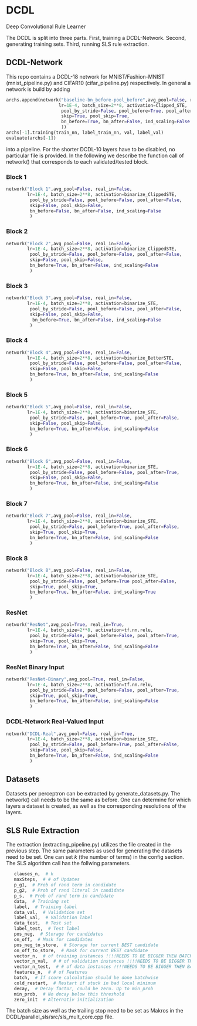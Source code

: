 # DCDL
Deep Convolutional Rule Learner

The DCDL is split into three parts. First, training a DCDL-Network. Second, generating training sets. 
Third, running SLS rule extraction.

## DCDL-Network
This repo contains a DCDL-18 network for MNIST/Fashion-MNIST (mnist_pipeline.py) and CIFAR10 (cifar_pipeline.py) respectively. In general a network is build by adding

```python
archs.append(network("baseline-bn_before-pool_before",avg_pool=False, real_in=False,
                    lr=1E-4, batch_size=2**8, activation=Clipped_STE,
                     pool_by_stride=False, pool_before=True, pool_after=False,
                     skip=True, pool_skip=True,
                     bn_before=True, bn_after=False, ind_scaling=False
                     ))
archs[-1].training(train_nn, label_train_nn, val, label_val)
evaluate(archs[-1])
```

into a pipeline. For the shorter DCDL-10 layers have to be disabled, no particular file is provided. In the following we describe the function call of network() that corresponds to each validated/tested block.


### Block 1
```python
network("Block 1",avg_pool=False, real_in=False,
        lr=1E-4, batch_size=2**8, activation=binarize_ClippedSTE,
         pool_by_stride=False, pool_before=False, pool_after=False,
         skip=False, pool_skip=False,
         bn_before=False, bn_after=False, ind_scaling=False
         )
```

### Block 2
```python
network("Block 2",avg_pool=False, real_in=False,
        lr=1E-4, batch_size=2**8, activation=binarize_ClippedSTE,
         pool_by_stride=False, pool_before=False, pool_after=False,
         skip=False, pool_skip=False,
         bn_before=True, bn_after=False, ind_scaling=False
         )
```

### Block 3
```python
network("Block 3",avg_pool=False, real_in=False,
        lr=1E-4, batch_size=2**8, activation=binarize_STE,
         pool_by_stride=False, pool_before=False, pool_after=False,
         skip=False, pool_skip=False,
          bn_before=True, bn_after=False, ind_scaling=False
         )
```

### Block 4
```python
network("Block 4",avg_pool=False, real_in=False,
        lr=1E-4, batch_size=2**8, activation=binarize_BetterSTE,
         pool_by_stride=False, pool_before=False, pool_after=False,
         skip=False, pool_skip=False,
         bn_before=True, bn_after=False, ind_scaling=False
         )
```

### Block 5
```python
network("Block 5",avg_pool=False, real_in=False,
        lr=1E-4, batch_size=2**8, activation=binarize_STE,
         pool_by_stride=False, pool_before=True, pool_after=False,
         skip=False, pool_skip=False,
         bn_before=True, bn_after=False, ind_scaling=False
         )
```

### Block 6
```python
network("Block 6",avg_pool=False, real_in=False,
        lr=1E-4, batch_size=2**8, activation=binarize_STE,
         pool_by_stride=False, pool_before=False, pool_after=True,
         skip=False, pool_skip=False,
         bn_before=True, bn_after=False, ind_scaling=False
         )
```

### Block 7
```python
network("Block 7",avg_pool=False, real_in=False,
        lr=1E-4, batch_size=2**8, activation=binarize_STE,
         pool_by_stride=False, pool_before=True, pool_after=False,
         skip=True, pool_skip=True,
         bn_before=True, bn_after=False, ind_scaling=False
         )
```

### Block 8
```python
network("Block 8",avg_pool=False, real_in=False,
        lr=1E-4, batch_size=2**8, activation=binarize_STE,
         pool_by_stride=False, pool_before=True pool_after=False,
         skip=True, pool_skip=True,
         bn_before=True, bn_after=False, ind_scaling=True
         )
```

### ResNet
```python
network("ResNet",avg_pool=True, real_in=True,
        lr=1E-4, batch_size=2**8, activation=tf.nn.relu,
         pool_by_stride=False, pool_before=False, pool_after=True,
         skip=True, pool_skip=True,
         bn_before=True, bn_after=False, ind_scaling=False
         )
```

### ResNet Binary Input
```python
network("ResNet-Binary",avg_pool=True, real_in=False,
        lr=1E-4, batch_size=2**8, activation=tf.nn.relu,
         pool_by_stride=False, pool_before=False, pool_after=True,
         skip=True, pool_skip=True,
         bn_before=True, bn_after=False, ind_scaling=False
         )
```

### DCDL-Network Real-Valued Input
```python
network("DCDL-Real",avg_pool=False, real_in=True,
        lr=1E-4, batch_size=2**8, activation=binarize_STE,
         pool_by_stride=False, pool_before=True, pool_after=False,
         skip=False, pool_skip=False,
         bn_before=True, bn_after=False, ind_scaling=False
         )
```

## Datasets
Datasets per perceptron can be extracted by generate_datasets.py. The network() call needs to be the same as before. One can determine for which layers a dataset is created, as well as the corresponding resolutions of the layers.

## SLS Rule Extraction
The extraction (extracting_pipeline.py) utilizes the file created in the previous step. The same parameters as used for generating the datasets need to be set. One can set $k$ (the number of terms) in the config section. The SLS algorithm call has the follwing parameters.

```python
   clauses_n,  # k
   maxSteps,  # # of Updates
   p_g1,  # Prob of rand term in candidate
   p_g2,  # Prob of rand literal in candidate
   p_s,  # Prob of rand term in candidate
   data,  # Training set
   label,  # Training label
   data_val,  # Validation set
   label_val,  # Validation label
   data_test,  # Test set
   label_test,  # Test label
   pos_neg,  # Storage for candidates
   on_off,  # Mask for candidates
   pos_neg_to_store,  # Storage for current BEST candidate
   on_off_to_store,  # Mask for current BEST candidate
   vector_n,  # of training instances !!!!NEEDS TO BE BIGGER THEN BATCH_SIZE!!!!
   vector_n_val,  # # of validation instances !!!!NEEDS TO BE BIGGER THEN BATCH_SIZE!!!!
   vector_n_test,  # # of data instances !!!!NEEDS TO BE BIGGER THEN BATCH_SIZE!!!!
   features_n,  # # of Features
   batch,  # If score calculation should be done batchwise
   cold_restart,  # Restart if stuck in bad local minimum
   decay,  # Decay factor, could be zero. Up to min_prob
   min_prob,  # No decay below this threshold
   zero_init  # Alternativ initialization
```

The batch size as well as the trailing stop need to be set as Makros in the
DCDL/parallel_sls/src/sls_mult_core.cpp
file.

